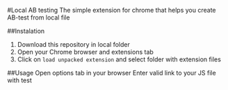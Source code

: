 #Local AB testing
The simple extension for chrome that helps you create AB-test from local file

##Instalation
1. Download this repository in local folder
2. Open your Chrome browser and extensions tab
3. Click on `load unpacked extension` and select folder with extension files

##Usage 
Open options tab in your browser
Enter valid link to your JS file with test
